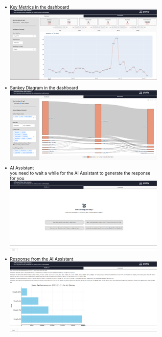 * Key Metrics in the dashboard
![My Project Screenshot](img_for_addme/key_metrics.png)

* Sankey Diagram in the dashboard
![My Project Screenshot](img_for_addme/sankey_diagram.png)

* AI Assistant <br>
you need to wait a while for the AI Assistant to generate the response for you 
![My Project Screenshot](img_for_addme/chatbot_init.png)

* Response from the AI Assistant 
![My Project Screenshot](img_for_addme/chatbot_response.png)


